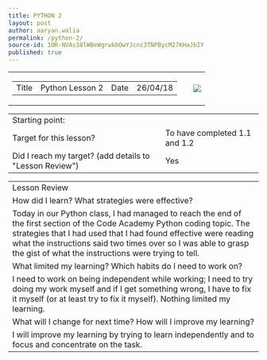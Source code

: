 ```yaml
---
title: PYTHON 2
layout: post
author: aaryan.walia
permalink: /python-2/
source-id: 1OR-NVAs38lWBeWgrwkbOwYJcnc3TNPBycM27KHaJbIY
published: true
---
```

<table>
  <tr>
    <td>
      <table>
        <tr>
          <td>Title</td>
          <td>Python Lesson 2</td>
          <td>Date</td>
          <td>26/04/18</td>
         </tr>
      </table>
    </td>
    <td>
      <td class="badgeimages"><img src="https://1203aaryan.github.io/aaryan1203.github.io//images/badge2.png"></td>
    </td>
  </tr>
 </table>


<table>
  <tr>
    <td>Starting point:</td>
    <td></td>
  </tr>
  <tr>
    <td>Target for this lesson?</td>
    <td>To have completed 1.1 and 1.2</td>
  </tr>
  <tr>
    <td>Did I reach my target? 
(add details to "Lesson Review")</td>
    <td> Yes </td>
  </tr>
</table>


<table>
  <tr>
    <td>Lesson Review</td>
  </tr>
  <tr>
    <td>How did I learn? What strategies were effective? </td>
  </tr>
  <tr>
    <td>Today in our Python class, I had managed to reach the end of the first section of the Code Academy Python coding topic. The strategies that I had used that I had found effective were reading what the instructions said two times over so I was able to grasp the gist of what the instructions were trying to tell. </td>
  </tr>
  <tr>
    <td>What limited my learning? Which habits do I need to work on? </td>
  </tr>
  <tr>
    <td>I need to work on being independent while working; I need to try doing my work myself and if I get something wrong, I have to fix it myself (or at least try to fix it myself). Nothing limited my learning.</td>
  </tr>
  <tr>
    <td>What will I change for next time? How will I improve my learning?</td>
  </tr>
  <tr>
    <td>I will improve my learning by trying to learn independently and to focus and concentrate on the task.</td>
  </tr>
</table>


